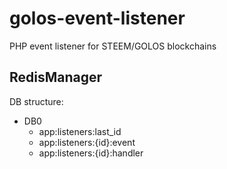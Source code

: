 # golos-event-listener
PHP event listener for STEEM/GOLOS blockchains




## RedisManager

DB structure:
- DB0
    - app:listeners:last_id
    - app:listeners:{id}:event
    - app:listeners:{id}:handler